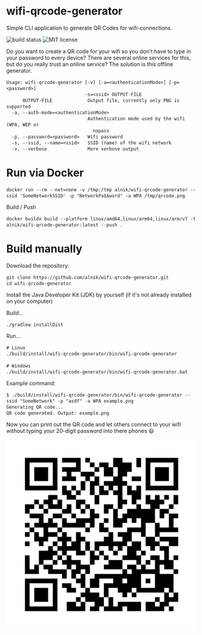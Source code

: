 # wifi-qrcode-generator
Simple CLI application to generate QR Codes for wifi-connections.

![build status](https://travis-ci.org/dev-jan/wifi-qrcode-generator.svg?branch=master)
![MIT license](https://img.shields.io/github/license/dev-jan/wifi-qrcode-generator.svg)

Do you want to create a QR code for your wifi so you don't have to type in your
password to every device? There are several online services for this, but do
you really trust an online service? The solution is this offline generator.

```
Usage: wifi-qrcode-generator [-v] [-a=<authenticationMode>] [-p=<password>]
                             -s=<ssid> OUTPUT-FILE
      OUTPUT-FILE             Output file, currently only PNG is supported
  -a, --auth-mode=<authenticationMode>
                              Authentication mode used by the wifi (WPA, WEP or
                                nopass
  -p, --password=<password>   Wifi password
  -s, --ssid, --name=<ssid>   SSID (name) of the wifi network
  -v, --verbose               More verbose output
```

# Run via Docker
```
docker run --rm --net=none -v /tmp:/tmp alnik/wifi-qrcode-generator --ssid 'SomeNetworkSSID' -p "NetworkPa$$word" -a WPA /tmp/qrcode.png
```

Build / Push
```
docker buildx build --platform linux/amd64,linux/arm64,linux/arm/v7 -t alnik/wifi-qrcode-generator:latest --push .
```

# Build manually
Download the repository:
```
git clone https://github.com/alnik/wifi-qrcode-generator.git
cd wifi-qrcode-generator
```

Install the Java Developer Kit (JDK) by yourself (if it's not already installed on your computer)

Build...
```
./gradlew installDist
```

Run...
```
# Linux
./build/install/wifi-qrcode-generator/bin/wifi-qrcode-generator

# Windows
./build/install/wifi-qrcode-generator/bin/wifi-qrcode-generator.bat
```

Example command:
```
$ ./build/install/wifi-qrcode-generator/bin/wifi-qrcode-generator --ssid "SomeNetwork" -p "asdf" -a WPA example.png
Generating QR code...
QR code generated. Output: example.png
```

Now you can print out the QR code and let others connect to your wifi without typing your 20-digit password into there phones :smiley:


![qr code](example.png)
